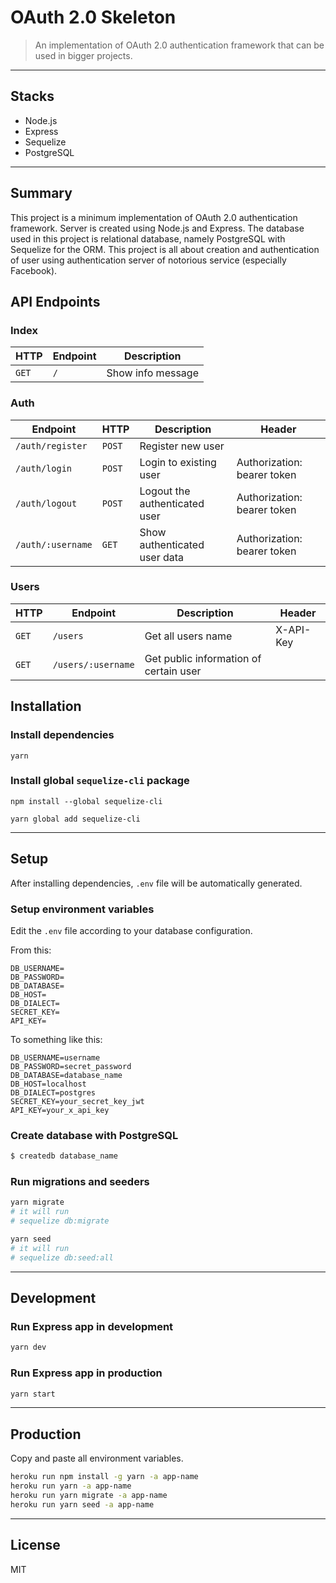# OAuth 2.0 Skeleton

> An implementation of OAuth 2.0 authentication framework that can be used in bigger projects.

---

## Stacks

- Node.js
- Express
- Sequelize
- PostgreSQL

---

## Summary

This project is a minimum implementation of OAuth 2.0 authentication framework. Server is created using Node.js and Express. The database used in this project is relational database, namely PostgreSQL with Sequelize for the ORM. This project is all about creation and authentication of user using authentication server of notorious service (especially Facebook).

## API Endpoints

### Index

| HTTP  | Endpoint | Description       |
| ----- | -------- | ----------------- |
| `GET` | `/`      | Show info message |

### Auth

| Endpoint          | HTTP   | Description                   | Header                      |
| ----------------- | ------ | ----------------------------- | --------------------------- |
| `/auth/register`  | `POST` | Register new user             |                             |
| `/auth/login`     | `POST` | Login to existing user        | Authorization: bearer token |
| `/auth/logout`    | `POST` | Logout the authenticated user | Authorization: bearer token |
| `/auth/:username` | `GET`  | Show authenticated user data  | Authorization: bearer token |

### Users

| HTTP  | Endpoint           | Description                            | Header    |
| ----- | ------------------ | -------------------------------------- | --------- |
| `GET` | `/users`           | Get all users name                     | X-API-Key |
| `GET` | `/users/:username` | Get public information of certain user |           |

## Installation

### Install dependencies

```
yarn
```

### Install global `sequelize-cli` package

```
npm install --global sequelize-cli
```

```
yarn global add sequelize-cli
```

---

## Setup

After installing dependencies, `.env` file will be automatically generated.

### Setup environment variables

Edit the `.env` file according to your database configuration.

From this:

```
DB_USERNAME=
DB_PASSWORD=
DB_DATABASE=
DB_HOST=
DB_DIALECT=
SECRET_KEY=
API_KEY=
```

To something like this:

```
DB_USERNAME=username
DB_PASSWORD=secret_password
DB_DATABASE=database_name
DB_HOST=localhost
DB_DIALECT=postgres
SECRET_KEY=your_secret_key_jwt
API_KEY=your_x_api_key
```

### Create database with PostgreSQL

```sh
$ createdb database_name
```

### Run migrations and seeders

```sh
yarn migrate
# it will run
# sequelize db:migrate
```

```sh
yarn seed
# it will run
# sequelize db:seed:all
```

---

## Development

### Run Express app in development

```sh
yarn dev
```

### Run Express app in production

```sh
yarn start
```

---

## Production

Copy and paste all environment variables.

```sh
heroku run npm install -g yarn -a app-name
heroku run yarn -a app-name
heroku run yarn migrate -a app-name
heroku run yarn seed -a app-name
```

---

## License

MIT
